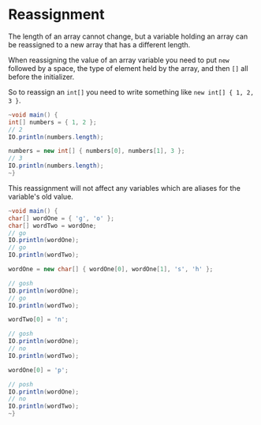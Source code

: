 # Reassignment

The length of an array cannot change, but a variable holding an
array can be reassigned to a new array that has a different length.

When reassigning the value of an array variable you need to put `new` followed by a space, the type
of element held by the array, and then `[]` all before the initializer.

So to reassign an `int[]` you need to write something like `new int[] { 1, 2, 3 }`.

```java
~void main() {
int[] numbers = { 1, 2 };
// 2
IO.println(numbers.length);

numbers = new int[] { numbers[0], numbers[1], 3 };
// 3
IO.println(numbers.length);
~}
```

This reassignment will not affect any variables which
are aliases for the variable's old value.

```java
~void main() {
char[] wordOne = { 'g', 'o' };
char[] wordTwo = wordOne;
// go
IO.println(wordOne);
// go
IO.println(wordTwo);

wordOne = new char[] { wordOne[0], wordOne[1], 's', 'h' };

// gosh
IO.println(wordOne);
// go
IO.println(wordTwo);

wordTwo[0] = 'n';

// gosh
IO.println(wordOne);
// no
IO.println(wordTwo);

wordOne[0] = 'p';

// posh
IO.println(wordOne);
// no
IO.println(wordTwo);
~}
```
